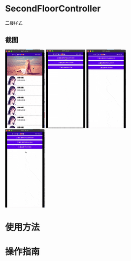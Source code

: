 # SecondFloorController
二楼样式

## 截图
![images](https://github.com/Wiser-Wong/SecondFloorController/blob/main/images/second_floor.gif)
![images](https://github.com/Wiser-Wong/SecondFloorController/blob/main/images/second_floor_rv.gif)
![images](https://github.com/Wiser-Wong/SecondFloorController/blob/main/images/second_floor_sv.gif)
![images](https://github.com/Wiser-Wong/SecondFloorController/blob/main/images/second_floor_wv.gif)

# 使用方法
   

# 操作指南
